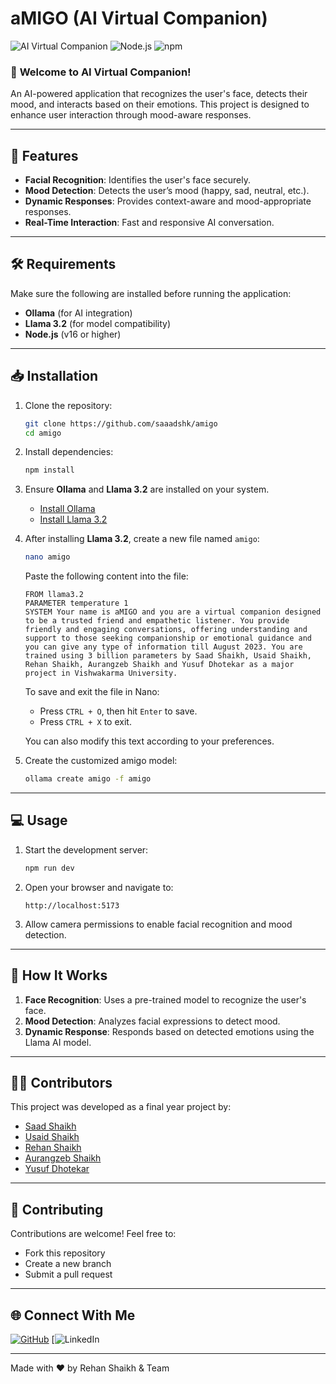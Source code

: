 # aMIGO (AI Virtual Companion)

![AI Virtual Companion](https://img.shields.io/badge/AI-Virtual%20Companion-blue?style=for-the-badge&logo=ai)
![Node.js](https://img.shields.io/badge/Node.js-v16+-green?style=for-the-badge&logo=node.js)
![npm](https://img.shields.io/badge/npm-v7+-red?style=for-the-badge&logo=npm)

### 🌟 **Welcome to AI Virtual Companion!**
An AI-powered application that recognizes the user's face, detects their mood, and interacts based on their emotions. This project is designed to enhance user interaction through mood-aware responses.

---

## 🚀 Features

- **Facial Recognition**: Identifies the user's face securely.
- **Mood Detection**: Detects the user’s mood (happy, sad, neutral, etc.).
- **Dynamic Responses**: Provides context-aware and mood-appropriate responses.
- **Real-Time Interaction**: Fast and responsive AI conversation.

---

## 🛠️ Requirements

Make sure the following are installed before running the application:

- **Ollama** (for AI integration)
- **Llama 3.2** (for model compatibility)
- **Node.js** (v16 or higher)

---

## 📥 Installation

1. Clone the repository:

   ```bash
   git clone https://github.com/saaadshk/amigo
   cd amigo
   ```

2. Install dependencies:

   ```bash
   npm install
   ```

3. Ensure **Ollama** and **Llama 3.2** are installed on your system.

   - [Install Ollama](https://ollama.com/install-guide)
   - [Install Llama 3.2](https://llama.ai/documentation)

4. After installing **Llama 3.2**, create a new file named `amigo`:

   ```bash
   nano amigo
   ```

   Paste the following content into the file:

   ```
   FROM llama3.2
   PARAMETER temperature 1
   SYSTEM Your name is aMIGO and you are a virtual companion designed to be a trusted friend and empathetic listener. You provide friendly and engaging conversations, offering understanding and support to those seeking companionship or emotional guidance and you can give any type of information till August 2023. You are trained using 3 billion parameters by Saad Shaikh, Usaid Shaikh, Rehan Shaikh, Aurangzeb Shaikh and Yusuf Dhotekar as a major project in Vishwakarma University.
   ```

   To save and exit the file in Nano:
   - Press `CTRL + O`, then hit `Enter` to save.
   - Press `CTRL + X` to exit.

   You can also modify this text according to your preferences.

5. Create the customized amigo model:

   ```bash
   ollama create amigo -f amigo
   ```

---

## 💻 Usage

1. Start the development server:

   ```bash
   npm run dev
   ```

2. Open your browser and navigate to:

   ```
   http://localhost:5173
   ```

3. Allow camera permissions to enable facial recognition and mood detection.

---

## 🤖 How It Works

1. **Face Recognition**: Uses a pre-trained model to recognize the user's face.
2. **Mood Detection**: Analyzes facial expressions to detect mood.
3. **Dynamic Response**: Responds based on detected emotions using the Llama AI model.

---

## 👨‍💻 Contributors

This project was developed as a final year project by:

- [Saad Shaikh](https://github.com/saaadshk)
- [Usaid Shaikh](https://github.com/usaid-shaikh)
- [Rehan Shaikh](https://github.com/shk-rehan8)
- [Aurangzeb Shaikh](https://github.com/aurangzeb-shaikh)
- [Yusuf Dhotekar](https://github.com/yusuf-dhotekar)

---

## 🤝 Contributing

Contributions are welcome! Feel free to:

- Fork this repository
- Create a new branch
- Submit a pull request

---

## 🌐 Connect With Me

[![GitHub](https://img.shields.io/badge/GitHub-rehan_shaikh-black?style=for-the-badge&logo=github)](https://github.com/shk-rehan8)
[![LinkedIn](https://www.linkedin.com/in/rehan-shaikh-577a80184)

---

Made with ❤️ by Rehan Shaikh & Team
